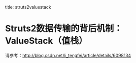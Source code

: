 title: struts2valuestack 

#  Struts2数据传输的背后机制：ValueStack（值栈） 
请参考：http://blog.csdn.net/li_tengfei/article/details/6098134